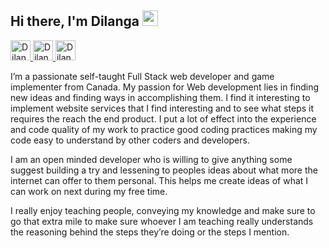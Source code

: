 ## Hi there, I'm Dilanga <img src="https://media.giphy.com/media/hvRJCLFzcasrR4ia7z/giphy.gif" width="25px">

<a href="https://www.linkedin.com/in/dilanga-algama-72752816b">
  <img  alt="Dilanga's Linkedin" height="32" width="32" src="https://raw.githubusercontent.com/peterthehan/peterthehan/master/assets/linkedin.svg" />
</a>
<a href="https://discord.gg/nrqmVfFJ">
  <img alt="Dilanga's Discord" height="32" width="32" src="https://raw.githubusercontent.com/peterthehan/peterthehan/master/assets/discord.svg"/>
</a>
<a href="https://github.com/dalgama">
  <img alt="Dilanga Algama | Github" height="32" width="32" src="https://raw.githubusercontent.com/peterthehan/peterthehan/master/assets/github.svg" />
</a>
<p></p>
I’m a passionate self-taught Full Stack web developer and game implementer from Canada. My passion for Web development lies in finding new ideas and finding ways in accomplishing them. I find it interesting to implement website services that I find interesting and to see what steps it requires the reach the end product. I put a lot of effect into the experience and code quality of my work to practice good coding practices making my code easy to understand by other coders and developers.

I am an open minded developer who is willing to give anything some suggest building a try and lessening to peoples ideas about what more the internet can offer to them personal. This helps me create ideas of what I can work on next during my free time.

I really enjoy teaching people, conveying my knowledge and make sure to go that extra mile to make sure whoever I am teaching really understands the reasoning behind the steps they’re doing or the steps I mention.

<!--
**dalgama/dalgama** is a ✨ _special_ ✨ repository because its `README.md` (this file) appears on your GitHub profile.

Here are some ideas to get you started:

- 🔭 I’m currently working on ...
- 🌱 I’m currently learning ...
- 👯 I’m looking to collaborate on ...
- 🤔 I’m looking for help with ...
- 💬 Ask me about ...
- 📫 How to reach me: ...
- 😄 Pronouns: ...
- ⚡ Fun fact: ...
-->
